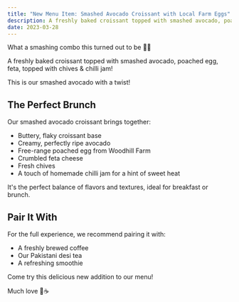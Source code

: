 ```yaml
---
title: "New Menu Item: Smashed Avocado Croissant with Local Farm Eggs"
description: A freshly baked croissant topped with smashed avocado, poached egg, feta, chives & chilli jam
date: 2023-03-28
---
```


What a smashing combo this turned out to be 🥐🥑

A freshly baked croissant topped with smashed avocado, poached egg, feta, topped with chives & chilli jam!

This is our smashed avocado with a twist!

## The Perfect Brunch

Our smashed avocado croissant brings together:

- Buttery, flaky croissant base
- Creamy, perfectly ripe avocado
- Free-range poached egg from Woodhill Farm
- Crumbled feta cheese
- Fresh chives
- A touch of homemade chilli jam for a hint of sweet heat

It's the perfect balance of flavors and textures, ideal for breakfast or brunch.

## Pair It With

For the full experience, we recommend pairing it with:

- A freshly brewed coffee
- Our Pakistani desi tea
- A refreshing smoothie

Come try this delicious new addition to our menu!

Much love 🥑☕️
